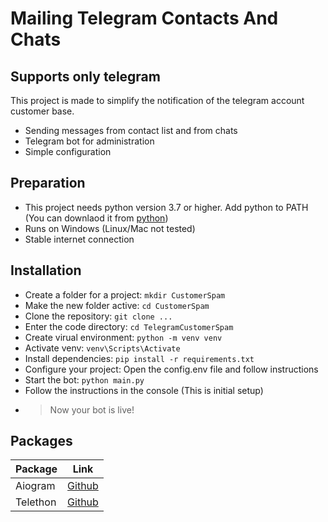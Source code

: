 # Mailing Telegram Contacts And Chats
## Supports only telegram

This project is made to simplify the notification of the telegram account customer base.

- Sending messages from contact list and from chats 
- Telegram bot for administration
- Simple configuration

## Preparation

- This project needs python version 3.7 or higher. Add python to PATH (You can downlaod it from [python](python.org))
- Runs on Windows (Linux/Mac not tested)
- Stable internet connection

## Installation

- Create a folder for a project: ```mkdir CustomerSpam```
- Make the new folder active: ```cd CustomerSpam```
- Clone the repository: ```git clone ...```
- Enter the code directory: ```cd TelegramCustomerSpam```
- Create virual environment: ```python -m venv venv```
- Activate venv: ```venv\Scripts\Activate```
- Install dependencies: ```pip install -r requirements.txt```
- Configure your project: Open the config.env file and follow instructions
- Start the bot: ```python main.py```
- Follow the instructions in the console (This is initial setup)
- > Now your bot is live!

## Packages

| Package | Link |
| ------ | ------ |
| Aiogram | [Github](https://github.com/aiogram/aiogram) |
| Telethon | [Github](https://github.com/LonamiWebs/Telethon) |


